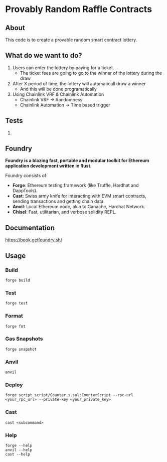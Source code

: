 # Provably Random Raffle Contracts

## About

This code is to create a provable random smart contract lottery.

## What do we want to do?

1. Users can enter the lottery by paying for a ticket.
   - The ticket fees are going to go to the winner of the lottery during the draw
2. After X period of time, the lottery will automaticall draw a winner
   - And this will be done programatically
3. Using Chainlink VRF & Chainlink Automation
   - Chainlink VRF -> Randomness
   - Chainlink Automation -> Time based trigger

## Tests

1.

## Foundry

**Foundry is a blazing fast, portable and modular toolkit for Ethereum application development written in Rust.**

Foundry consists of:

- **Forge**: Ethereum testing framework (like Truffle, Hardhat and DappTools).
- **Cast**: Swiss army knife for interacting with EVM smart contracts, sending transactions and getting chain data.
- **Anvil**: Local Ethereum node, akin to Ganache, Hardhat Network.
- **Chisel**: Fast, utilitarian, and verbose solidity REPL.

## Documentation

<https://book.getfoundry.sh/>

## Usage

### Build

```shell
forge build
```

### Test

```shell
forge test
```

### Format

```shell
forge fmt
```

### Gas Snapshots

```shell
forge snapshot
```

### Anvil

```shell
anvil
```

### Deploy

```shell
forge script script/Counter.s.sol:CounterScript --rpc-url <your_rpc_url> --private-key <your_private_key>
```

### Cast

```shell
cast <subcommand>
```

### Help

```shell
forge --help
anvil --help
cast --help
```
